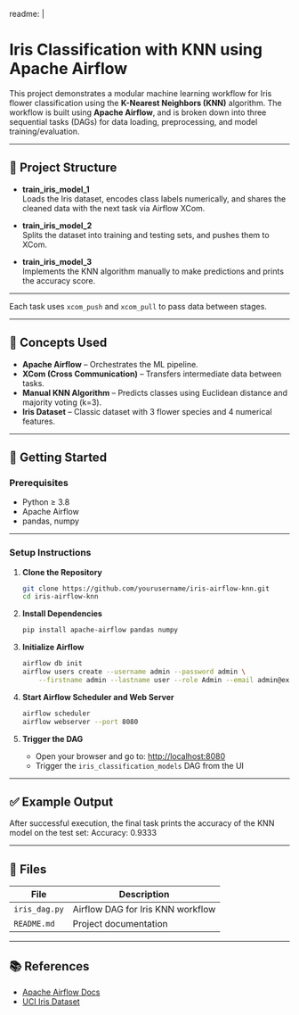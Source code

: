 readme: |
  # Iris Classification with KNN using Apache Airflow

  This project demonstrates a modular machine learning workflow for Iris flower classification using the **K-Nearest Neighbors (KNN)** algorithm. The workflow is built using **Apache Airflow**, and is broken down into three sequential tasks (DAGs) for data loading, preprocessing, and model training/evaluation.

  ---

  ## 📌 Project Structure

  - **train_iris_model_1**  
    Loads the Iris dataset, encodes class labels numerically, and shares the cleaned data with the next task via Airflow XCom.

  - **train_iris_model_2**  
    Splits the dataset into training and testing sets, and pushes them to XCom.

  - **train_iris_model_3**  
    Implements the KNN algorithm manually to make predictions and prints the accuracy score.

  ---


Each task uses `xcom_push` and `xcom_pull` to pass data between stages.

---

## 🧠 Concepts Used

- **Apache Airflow** – Orchestrates the ML pipeline.
- **XCom (Cross Communication)** – Transfers intermediate data between tasks.
- **Manual KNN Algorithm** – Predicts classes using Euclidean distance and majority voting (k=3).
- **Iris Dataset** – Classic dataset with 3 flower species and 4 numerical features.

---

## 🚀 Getting Started

### Prerequisites

- Python ≥ 3.8
- Apache Airflow
- pandas, numpy

---

### Setup Instructions

1. **Clone the Repository**
   ```bash
   git clone https://github.com/yourusername/iris-airflow-knn.git
   cd iris-airflow-knn
   ```

2. **Install Dependencies**
   ```bash
   pip install apache-airflow pandas numpy
   ```

3. **Initialize Airflow**
   ```bash
   airflow db init
   airflow users create --username admin --password admin \
       --firstname admin --lastname user --role Admin --email admin@example.com
   ```

4. **Start Airflow Scheduler and Web Server**
   ```bash
   airflow scheduler
   airflow webserver --port 8080
   ```

5. **Trigger the DAG**
   - Open your browser and go to: [http://localhost:8080](http://localhost:8080)
   - Trigger the `iris_classification_models` DAG from the UI

---

## ✅ Example Output

After successful execution, the final task prints the accuracy of the KNN model on the test set: Accuracy: 0.9333


---

## 📁 Files

| File         | Description                        |
|--------------|------------------------------------|
| `iris_dag.py`| Airflow DAG for Iris KNN workflow  |
| `README.md`  | Project documentation              |

---

## 📚 References

- [Apache Airflow Docs](https://airflow.apache.org/docs/)
- [UCI Iris Dataset](https://archive.ics.uci.edu/ml/datasets/iris)




